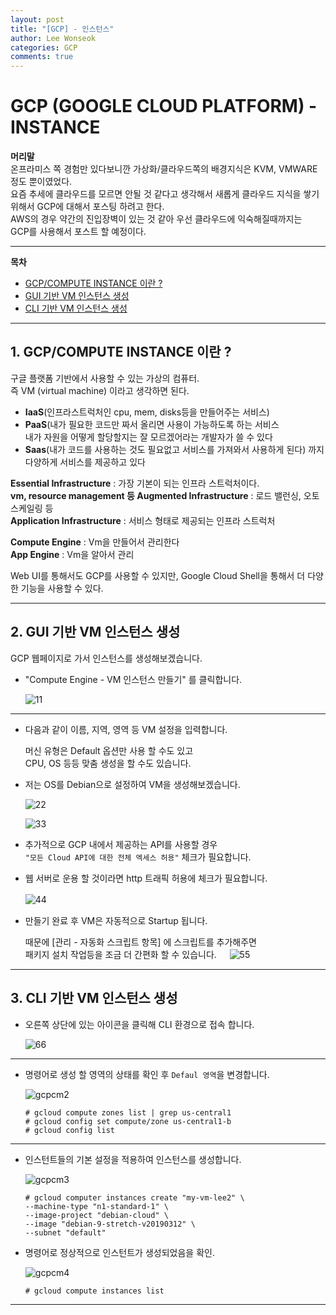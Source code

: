 ```yaml
---
layout: post
title: "[GCP] - 인스턴스"
author: Lee Wonseok
categories: GCP
comments: true
---
```




# GCP (GOOGLE CLOUD PLATFORM) - INSTANCE

**머리말**  
온프라미스 쪽 경험만 있다보니깐 가상화/클라우드쪽의 배경지식은
KVM, VMWARE 정도 뿐이였었다.  
요즘 추세에 클라우드를 모르면 안될 것 같다고 생각해서
새롭게 클라우드 지식을 쌓기 위해서 GCP에 대해서 포스팅 하려고 한다.  
AWS의 경우 약간의 진입장벽이 있는 것 같아 우선 클라우드에 익숙해질때까지는  
GCP를 사용해서 포스트 할 예정이다.

---

**목차**

- [GCP/COMPUTE INSTANCE 이란 ?](#a1)
- [GUI 기반 VM 인스턴스 생성](#a2)
- [CLI 기반 VM 인스턴스 생성 ](#a3)


---


## 1. GCP/COMPUTE INSTANCE 이란 ?     <a name="a1"></a>

구글 플랫폼 기반에서 사용할 수 있는 가상의 컴퓨터.  
즉 VM (virtual machine) 이라고 생각하면 된다.

- **IaaS**(인프라스트럭처인 cpu, mem, disks등을 만들어주는 서비스)
- **PaaS**(내가 필요한 코드만 짜서 올리면 사용이 가능하도록 하는 서비스  
 내가 자원을 어떻게 할당할지는 잘 모르겠어라는 개발자가 쓸 수 있다  
 - **Saas**(내가 코드를 사용하는 것도 필요없고 서비스를 가져와서 사용하게 된다) 까지 다양하게 서비스를 제공하고 있다

**Essential Infrastructure** : 가장 기본이 되는 인프라 스트럭처이다.  
**vm, resource management 등 Augmented Infrastructure** : 로드 밸런싱, 오토 스케일링 등  
**Application Infrastructure** : 서비스 형태로 제공되는 인프라 스트럭처

**Compute Engine** : Vm을 만들어서 관리한다  
**App Engine** : Vm을 알아서 관리

Web UI를 통해서도 GCP를 사용할 수 있지만, Google Cloud Shell을 통해서 더 다양한 기능을 사용할 수 있다.

----

## 2. GUI 기반 VM 인스턴스 생성   <a name="a2"></a>

  GCP 웹페이지로 가서 인스턴스를 생성해보겠습니다.   


* "Compute Engine - VM 인스턴스 만들기" 를 클릭합니다.
ㅤ

     ![11](https://user-images.githubusercontent.com/64260883/89374251-cf4e5300-d725-11ea-9d43-de47831756cb.png)

----

* 다음과 같이 이름, 지역, 영역 등 VM 설정을 입력합니다.  
  
  머신 유형은 Default 옵션만 사용 할 수도 있고  
  CPU, OS 등등 맞춤 생성을 할 수도 있습니다.  


* 저는 OS를 Debian으로 설정하여 VM을 생성해보겠습니다.
    

    ![22](https://user-images.githubusercontent.com/64260883/89374366-2522fb00-d726-11ea-8f8f-1c0edc9e2bcd.png)


  
    
    ![33](https://user-images.githubusercontent.com/64260883/89374463-6c10f080-d726-11ea-86d6-a93719868d45.png)




- 추가적으로 GCP 내에서 제공하는 API를 사용할 경우  
  ``"모든 Cloud API에 대한 전체 엑세스 허용"`` 체크가 필요합니다.

- 웹 서버로 운용 할 것이라면 http 트래픽 허용에 체크가 필요합니다.  
    
     


    ![44](https://user-images.githubusercontent.com/64260883/89374572-bbefb780-d726-11ea-8cb8-87e121068c1a.png)
ㅤ
ㅤ
    
* 만들기 완료 후 VM은 자동적으로 Startup 됩니다.  
    
    때문에 [관리 - 자동화 스크립트 항목] 에 스크립트를 추가해주면  
    패키지 설치 작업등을 조금 더 간편화 할 수 있습니다.
ㅤ
    ![55](https://user-images.githubusercontent.com/64260883/89374908-8a2b2080-d727-11ea-8574-122fc39cafa2.png)

---

## 3. CLI 기반 VM 인스턴스 생성 <a name="a3"></a>


* 오른쪽 상단에 있는 아이콘을 클릭해 CLI 환경으로 접속 합니다.  


    ![66](https://user-images.githubusercontent.com/64260883/89375616-ffe3bc00-d728-11ea-955b-0041bab2f27b.png)


---

* 명령어로 생성 할 영역의 상태를 확인 후 ``Defaul 영역``을 변경합니다.

    
    
    ![gcpcm2](https://user-images.githubusercontent.com/64260883/89375804-6ff24200-d729-11ea-8d3b-b509b5566b92.png)


      # gcloud compute zones list | grep us-central1
      # gcloud config set compute/zone us-central1-b
      # gcloud config list

---

* 인스턴트들의 기본 설정을 적용하여 인스턴스를 생성합니다.

    ![gcpcm3](https://user-images.githubusercontent.com/64260883/89375914-b0ea5680-d729-11ea-8462-2e79975118aa.png)


      # gcloud computer instances create "my-vm-lee2" \
      --machine-type "n1-standard-1" \
      --image-project "debian-cloud" \
      --image "debian-9-stretch-v20190312" \
      --subnet "default"


* 명령어로 정상적으로 인스턴트가 생성되었음을 확인.

    ![gcpcm4](https://user-images.githubusercontent.com/64260883/89376060-058dd180-d72a-11ea-8b42-ace1d11b3352.png)

      # gcloud compute instances list

---